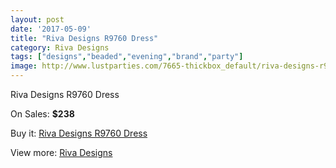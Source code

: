 ```yaml
---
layout: post
date: '2017-05-09'
title: "Riva Designs R9760 Dress"
category: Riva Designs
tags: ["designs","beaded","evening","brand","party"]
image: http://www.lustparties.com/7665-thickbox_default/riva-designs-r9760-dress.jpg
---
```

Riva Designs R9760 Dress

On Sales: **$238**
<a href="https://www.lustparties.com/en/riva-designs/2551-riva-designs-r9760-dress.html"><amp-img layout="responsive" width="600" height="600" src="//www.lustparties.com/7665-thickbox_default/riva-designs-r9760-dress.jpg" alt="Riva Designs R9760 Dress 0" /></a>
<a href="https://www.lustparties.com/en/riva-designs/2551-riva-designs-r9760-dress.html"><amp-img layout="responsive" width="600" height="600" src="//www.lustparties.com/7668-thickbox_default/riva-designs-r9760-dress.jpg" alt="Riva Designs R9760 Dress 1" /></a>
<a href="https://www.lustparties.com/en/riva-designs/2551-riva-designs-r9760-dress.html"><amp-img layout="responsive" width="600" height="600" src="//www.lustparties.com/7667-thickbox_default/riva-designs-r9760-dress.jpg" alt="Riva Designs R9760 Dress 2" /></a>
<a href="https://www.lustparties.com/en/riva-designs/2551-riva-designs-r9760-dress.html"><amp-img layout="responsive" width="600" height="600" src="//www.lustparties.com/7666-thickbox_default/riva-designs-r9760-dress.jpg" alt="Riva Designs R9760 Dress 3" /></a>

Buy it: [Riva Designs R9760 Dress](https://www.lustparties.com/en/riva-designs/2551-riva-designs-r9760-dress.html "Riva Designs R9760 Dress")

View more: [Riva Designs](https://www.lustparties.com/en/6-riva-designs "Riva Designs")